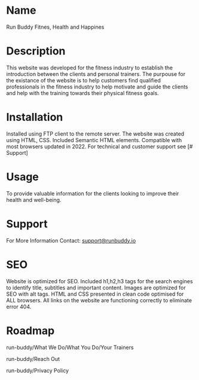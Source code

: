 # Name 
Run Buddy
Fitnes, Health and Happines

# Description
This website was developed for the fitness industry to establish the introduction between the clients and personal trainers. The purpouse for the existance of the website is to help customers find qualified professionals in the fitness industry to help motivate and guide the clients and help with the training towards their physical fitness goals.

# Installation
Installed using FTP client to the remote server. 
The website was created using HTML, CSS. Included Semantic HTML elements.
Compatible with most browsers updated in 2022. For technical and customer support see [# Support]

# Usage
To provide valuable information for the clients looking to improve their health and well-being.

# Support
For More Information Contact: support@runbuddy.io

# SEO
Website is optimized for SEO. Included h1,h2,h3 tags for the search engines to identify title, subtitles and important content. Images are optimized for SEO with alt tags.
HTML and CSS presented in clean code optimised for ALL browsers. All links on the website are functioning correctly to eliminate error 404.

# Roadmap
run-buddy/What We Do/What You Do/Your Trainers

run-buddy/Reach Out

run-buddy/Privacy Policy

